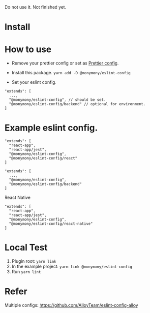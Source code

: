 Do not use it. Not finished yet. 

# Install

# How to use

- Remove your prettier config or set as [Prettier config](./.prettierrc.js).
- Install this package. `yarn add -D @monymony/eslint-config`

- Set your eslint config.
```
"extends": [
  ...,
  "@monymony/eslint-config", // should be set.
  "@monymony/eslint-config/backend" // optional for environment.
]
```

# Example eslint config. 
```
"extends": [
  "react-app",
  "react-app/jest",
  "@monymony/eslint-config",
  "@monymony/eslint-config/react"
]
```

```
"extends": [
  ...,
  "@monymony/eslint-config",
  "@monymony/eslint-config/backend"
]
```

React Native
```
"extends": [
  "react-app",
  "react-app/jest",
  "@monymony/eslint-config",
  "@monymony/eslint-config/react-native"
]
```



# Local Test

1. Plugin root: `yarn link`
2. In the example project: `yarn link @monymony/eslint-config`
3. Run `yarn lint`

# Refer

Multiple configs: https://github.com/AlloyTeam/eslint-config-alloy
